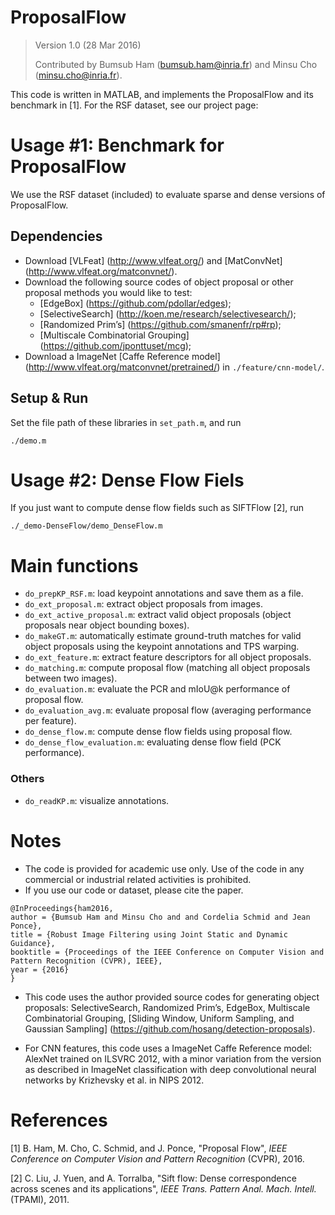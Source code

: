 # ProposalFlow

> Version 1.0 (28 Mar 2016)
>
> Contributed by Bumsub Ham (bumsub.ham@inria.fr) and Minsu Cho (minsu.cho@inria.fr).

This code is written in MATLAB, and implements the ProposalFlow and its benchmark in [1]. For the RSF dataset, see our project page: 

# Usage #1: Benchmark for ProposalFlow
  We use the RSF dataset (included) to evaluate sparse and dense versions of ProposalFlow.

## Dependencies
  - Download [VLFeat] (http://www.vlfeat.org/) and [MatConvNet] (http://www.vlfeat.org/matconvnet/).
  - Download the following source codes of object proposal or other proposal methods you would like to test:
    - [EdgeBox] (https://github.com/pdollar/edges);
    - [SelectiveSearch] (http://koen.me/research/selectivesearch/);
    - [Randomized Prim’s] (https://github.com/smanenfr/rp#rp);
    - [Multiscale Combinatorial Grouping] (https://github.com/jponttuset/mcg);
  - Download a ImageNet [Caffe Reference model] (http://www.vlfeat.org/matconvnet/pretrained/) in `./feature/cnn-model/`. 

## Setup & Run
  Set the file path of these libraries in `set_path.m`, and run
  
  ```
  ./demo.m
  ```

# Usage #2: Dense Flow Fiels
  If you just want to compute dense flow fields such as SIFTFlow [2], run

  ```
  ./_demo-DenseFlow/demo_DenseFlow.m
  ```


# Main functions
  - `do_prepKP_RSF.m`: load keypoint annotations and save them as a file.
  - `do_ext_proposal.m`: extract object proposals from images.
  - `do_ext_active_proposal.m`: extract valid object proposals (object proposals near object bounding boxes).
  - `do_makeGT.m`: automatically estimate ground-truth matches for valid object proposals using the keypoint annotations and TPS warping.
  - `do_ext_feature.m`: extract feature descriptors for all object proposals.
  - `do_matching.m`: compute proposal flow (matching all object proposals between two images).
  - `do_evaluation.m`: evaluate the PCR and mIoU@k performance of proposal flow.
  - `do_evaluation_avg.m`: evaluate proposal flow (averaging performance per feature).
  - `do_dense_flow.m`: compute dense flow fields using proposal flow.
  - `do_dense_flow_evaluation.m`: evaluating dense flow field (PCK performance).

### Others
  - `do_readKP.m`: visualize annotations.
  
  
# Notes

  - The code is provided for academic use only. Use of the code in any commercial or industrial related activities is prohibited. 
  - If you use our code or dataset, please cite the paper. 

```
@InProceedings{ham2016,
author = {Bumsub Ham and Minsu Cho and and Cordelia Schmid and Jean Ponce},
title = {Robust Image Filtering using Joint Static and Dynamic Guidance},
booktitle = {Proceedings of the IEEE Conference on Computer Vision and Pattern Recognition (CVPR), IEEE},
year = {2016}
}
```

  - This code uses the author provided source codes for generating object proposals: SelectiveSearch, Randomized Prim’s, EdgeBox, Multiscale Combinatorial Grouping, [Sliding Window, Uniform Sampling, and Gaussian Sampling] (https://github.com/hosang/detection-proposals).

  - For CNN features, this code uses a ImageNet Caffe Reference model: AlexNet trained on ILSVRC 2012, with a minor variation from the version as described in ImageNet classification with deep convolutional neural networks by Krizhevsky et al. in NIPS 2012.


  
# References

[1] B. Ham, M. Cho, C. Schmid, and J. Ponce,  "Proposal Flow", *IEEE Conference on Computer Vision and Pattern Recognition* (CVPR), 2016.

[2] C. Liu, J. Yuen, and A. Torralba, "Sift flow: Dense correspondence across scenes and its applications", *IEEE Trans. Pattern Anal. Mach. Intell.* (TPAMI), 2011.
